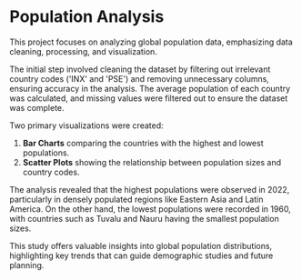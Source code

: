 # Population Analysis

This project focuses on analyzing global population data, emphasizing data cleaning, processing, and visualization.

The initial step involved cleaning the dataset by filtering out irrelevant country codes ('INX' and 'PSE') and removing unnecessary columns, ensuring accuracy in the analysis. The average population of each country was calculated, and missing values were filtered out to ensure the dataset was complete.

Two primary visualizations were created: 

1. **Bar Charts** comparing the countries with the highest and lowest populations.
2. **Scatter Plots** showing the relationship between population sizes and country codes.

The analysis revealed that the highest populations were observed in 2022, particularly in densely populated regions like Eastern Asia and Latin America. On the other hand, the lowest populations were recorded in 1960, with countries such as Tuvalu and Nauru having the smallest population sizes.

This study offers valuable insights into global population distributions, highlighting key trends that can guide demographic studies and future planning.
